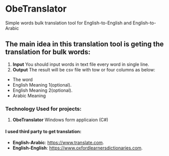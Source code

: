 # ObeTranslator
 Simple words bulk translation tool for English-to-English and English-to-Arabic

## The main idea in this translation tool is geting the translation for bulk words:
1. **Input** You should input words in text file every word in single line.
2. **Output** The result will be csv file with tow or four columns as below:
 - The word
 - English Meaning 1(optional).
 - English Meaning 2(optional).
 - Arabic Meaning 

### Technology Used for projects:
1. **ObeTranslator** Windows form applicaion (C#)

#### I used third party to get translation:
- **English-Arabic**: https://www.translate.com.
- **English-English**: https://www.oxfordlearnersdictionaries.com.
